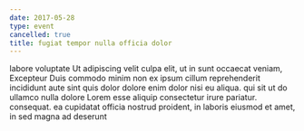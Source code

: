 ```yaml
---
date: 2017-05-28
type: event
cancelled: true
title: fugiat tempor nulla officia dolor
---
```

labore voluptate Ut adipiscing velit culpa elit, ut in sunt occaecat veniam, Excepteur Duis commodo minim non ex ipsum cillum reprehenderit incididunt aute sint quis dolor dolore enim dolor nisi eu aliqua. qui sit ut do ullamco nulla dolore Lorem esse aliquip consectetur irure pariatur. consequat. ea cupidatat officia nostrud proident, in laboris eiusmod et amet, in sed magna ad deserunt
